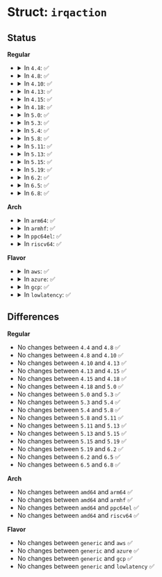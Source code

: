 # Struct: <code>irqaction</code>

## Status
<b>Regular</b>
<ul>
<li>
<details>
<summary>In <code>4.4</code>: ✅</summary>

```c
struct irqaction {
    irq_handler_t handler;
    void *dev_id;
    void *percpu_dev_id;
    struct irqaction *next;
    irq_handler_t thread_fn;
    struct task_struct *thread;
    struct irqaction *secondary;
    unsigned int irq;
    unsigned int flags;
    long unsigned int thread_flags;
    long unsigned int thread_mask;
    const char *name;
    struct proc_dir_entry *dir;
};
```
</details>
</li>
<li>
<details>
<summary>In <code>4.8</code>: ✅</summary>

```c
struct irqaction {
    irq_handler_t handler;
    void *dev_id;
    void *percpu_dev_id;
    struct irqaction *next;
    irq_handler_t thread_fn;
    struct task_struct *thread;
    struct irqaction *secondary;
    unsigned int irq;
    unsigned int flags;
    long unsigned int thread_flags;
    long unsigned int thread_mask;
    const char *name;
    struct proc_dir_entry *dir;
};
```
</details>
</li>
<li>
<details>
<summary>In <code>4.10</code>: ✅</summary>

```c
struct irqaction {
    irq_handler_t handler;
    void *dev_id;
    void *percpu_dev_id;
    struct irqaction *next;
    irq_handler_t thread_fn;
    struct task_struct *thread;
    struct irqaction *secondary;
    unsigned int irq;
    unsigned int flags;
    long unsigned int thread_flags;
    long unsigned int thread_mask;
    const char *name;
    struct proc_dir_entry *dir;
};
```
</details>
</li>
<li>
<details>
<summary>In <code>4.13</code>: ✅</summary>

```c
struct irqaction {
    irq_handler_t handler;
    void *dev_id;
    void *percpu_dev_id;
    struct irqaction *next;
    irq_handler_t thread_fn;
    struct task_struct *thread;
    struct irqaction *secondary;
    unsigned int irq;
    unsigned int flags;
    long unsigned int thread_flags;
    long unsigned int thread_mask;
    const char *name;
    struct proc_dir_entry *dir;
};
```
</details>
</li>
<li>
<details>
<summary>In <code>4.15</code>: ✅</summary>

```c
struct irqaction {
    irq_handler_t handler;
    void *dev_id;
    void *percpu_dev_id;
    struct irqaction *next;
    irq_handler_t thread_fn;
    struct task_struct *thread;
    struct irqaction *secondary;
    unsigned int irq;
    unsigned int flags;
    long unsigned int thread_flags;
    long unsigned int thread_mask;
    const char *name;
    struct proc_dir_entry *dir;
};
```
</details>
</li>
<li>
<details>
<summary>In <code>4.18</code>: ✅</summary>

```c
struct irqaction {
    irq_handler_t handler;
    void *dev_id;
    void *percpu_dev_id;
    struct irqaction *next;
    irq_handler_t thread_fn;
    struct task_struct *thread;
    struct irqaction *secondary;
    unsigned int irq;
    unsigned int flags;
    long unsigned int thread_flags;
    long unsigned int thread_mask;
    const char *name;
    struct proc_dir_entry *dir;
};
```
</details>
</li>
<li>
<details>
<summary>In <code>5.0</code>: ✅</summary>

```c
struct irqaction {
    irq_handler_t handler;
    void *dev_id;
    void *percpu_dev_id;
    struct irqaction *next;
    irq_handler_t thread_fn;
    struct task_struct *thread;
    struct irqaction *secondary;
    unsigned int irq;
    unsigned int flags;
    long unsigned int thread_flags;
    long unsigned int thread_mask;
    const char *name;
    struct proc_dir_entry *dir;
};
```
</details>
</li>
<li>
<details>
<summary>In <code>5.3</code>: ✅</summary>

```c
struct irqaction {
    irq_handler_t handler;
    void *dev_id;
    void *percpu_dev_id;
    struct irqaction *next;
    irq_handler_t thread_fn;
    struct task_struct *thread;
    struct irqaction *secondary;
    unsigned int irq;
    unsigned int flags;
    long unsigned int thread_flags;
    long unsigned int thread_mask;
    const char *name;
    struct proc_dir_entry *dir;
};
```
</details>
</li>
<li>
<details>
<summary>In <code>5.4</code>: ✅</summary>

```c
struct irqaction {
    irq_handler_t handler;
    void *dev_id;
    void *percpu_dev_id;
    struct irqaction *next;
    irq_handler_t thread_fn;
    struct task_struct *thread;
    struct irqaction *secondary;
    unsigned int irq;
    unsigned int flags;
    long unsigned int thread_flags;
    long unsigned int thread_mask;
    const char *name;
    struct proc_dir_entry *dir;
};
```
</details>
</li>
<li>
<details>
<summary>In <code>5.8</code>: ✅</summary>

```c
struct irqaction {
    irq_handler_t handler;
    void *dev_id;
    void *percpu_dev_id;
    struct irqaction *next;
    irq_handler_t thread_fn;
    struct task_struct *thread;
    struct irqaction *secondary;
    unsigned int irq;
    unsigned int flags;
    long unsigned int thread_flags;
    long unsigned int thread_mask;
    const char *name;
    struct proc_dir_entry *dir;
};
```
</details>
</li>
<li>
<details>
<summary>In <code>5.11</code>: ✅</summary>

```c
struct irqaction {
    irq_handler_t handler;
    void *dev_id;
    void *percpu_dev_id;
    struct irqaction *next;
    irq_handler_t thread_fn;
    struct task_struct *thread;
    struct irqaction *secondary;
    unsigned int irq;
    unsigned int flags;
    long unsigned int thread_flags;
    long unsigned int thread_mask;
    const char *name;
    struct proc_dir_entry *dir;
};
```
</details>
</li>
<li>
<details>
<summary>In <code>5.13</code>: ✅</summary>

```c
struct irqaction {
    irq_handler_t handler;
    void *dev_id;
    void *percpu_dev_id;
    struct irqaction *next;
    irq_handler_t thread_fn;
    struct task_struct *thread;
    struct irqaction *secondary;
    unsigned int irq;
    unsigned int flags;
    long unsigned int thread_flags;
    long unsigned int thread_mask;
    const char *name;
    struct proc_dir_entry *dir;
};
```
</details>
</li>
<li>
<details>
<summary>In <code>5.15</code>: ✅</summary>

```c
struct irqaction {
    irq_handler_t handler;
    void *dev_id;
    void *percpu_dev_id;
    struct irqaction *next;
    irq_handler_t thread_fn;
    struct task_struct *thread;
    struct irqaction *secondary;
    unsigned int irq;
    unsigned int flags;
    long unsigned int thread_flags;
    long unsigned int thread_mask;
    const char *name;
    struct proc_dir_entry *dir;
};
```
</details>
</li>
<li>
<details>
<summary>In <code>5.19</code>: ✅</summary>

```c
struct irqaction {
    irq_handler_t handler;
    void *dev_id;
    void *percpu_dev_id;
    struct irqaction *next;
    irq_handler_t thread_fn;
    struct task_struct *thread;
    struct irqaction *secondary;
    unsigned int irq;
    unsigned int flags;
    long unsigned int thread_flags;
    long unsigned int thread_mask;
    const char *name;
    struct proc_dir_entry *dir;
};
```
</details>
</li>
<li>
<details>
<summary>In <code>6.2</code>: ✅</summary>

```c
struct irqaction {
    irq_handler_t handler;
    void *dev_id;
    void *percpu_dev_id;
    struct irqaction *next;
    irq_handler_t thread_fn;
    struct task_struct *thread;
    struct irqaction *secondary;
    unsigned int irq;
    unsigned int flags;
    long unsigned int thread_flags;
    long unsigned int thread_mask;
    const char *name;
    struct proc_dir_entry *dir;
};
```
</details>
</li>
<li>
<details>
<summary>In <code>6.5</code>: ✅</summary>

```c
struct irqaction {
    irq_handler_t handler;
    void *dev_id;
    void *percpu_dev_id;
    struct irqaction *next;
    irq_handler_t thread_fn;
    struct task_struct *thread;
    struct irqaction *secondary;
    unsigned int irq;
    unsigned int flags;
    long unsigned int thread_flags;
    long unsigned int thread_mask;
    const char *name;
    struct proc_dir_entry *dir;
};
```
</details>
</li>
<li>
<details>
<summary>In <code>6.8</code>: ✅</summary>

```c
struct irqaction {
    irq_handler_t handler;
    void *dev_id;
    void *percpu_dev_id;
    struct irqaction *next;
    irq_handler_t thread_fn;
    struct task_struct *thread;
    struct irqaction *secondary;
    unsigned int irq;
    unsigned int flags;
    long unsigned int thread_flags;
    long unsigned int thread_mask;
    const char *name;
    struct proc_dir_entry *dir;
};
```
</details>
</li>
</ul>
<b>Arch</b>
<ul>
<li>
<details>
<summary>In <code>arm64</code>: ✅</summary>

```c
struct irqaction {
    irq_handler_t handler;
    void *dev_id;
    void *percpu_dev_id;
    struct irqaction *next;
    irq_handler_t thread_fn;
    struct task_struct *thread;
    struct irqaction *secondary;
    unsigned int irq;
    unsigned int flags;
    long unsigned int thread_flags;
    long unsigned int thread_mask;
    const char *name;
    struct proc_dir_entry *dir;
};
```
</details>
</li>
<li>
<details>
<summary>In <code>armhf</code>: ✅</summary>

```c
struct irqaction {
    irq_handler_t handler;
    void *dev_id;
    void *percpu_dev_id;
    struct irqaction *next;
    irq_handler_t thread_fn;
    struct task_struct *thread;
    struct irqaction *secondary;
    unsigned int irq;
    unsigned int flags;
    long unsigned int thread_flags;
    long unsigned int thread_mask;
    const char *name;
    struct proc_dir_entry *dir;
};
```
</details>
</li>
<li>
<details>
<summary>In <code>ppc64el</code>: ✅</summary>

```c
struct irqaction {
    irq_handler_t handler;
    void *dev_id;
    void *percpu_dev_id;
    struct irqaction *next;
    irq_handler_t thread_fn;
    struct task_struct *thread;
    struct irqaction *secondary;
    unsigned int irq;
    unsigned int flags;
    long unsigned int thread_flags;
    long unsigned int thread_mask;
    const char *name;
    struct proc_dir_entry *dir;
};
```
</details>
</li>
<li>
<details>
<summary>In <code>riscv64</code>: ✅</summary>

```c
struct irqaction {
    irq_handler_t handler;
    void *dev_id;
    void *percpu_dev_id;
    struct irqaction *next;
    irq_handler_t thread_fn;
    struct task_struct *thread;
    struct irqaction *secondary;
    unsigned int irq;
    unsigned int flags;
    long unsigned int thread_flags;
    long unsigned int thread_mask;
    const char *name;
    struct proc_dir_entry *dir;
};
```
</details>
</li>
</ul>
<b>Flavor</b>
<ul>
<li>
<details>
<summary>In <code>aws</code>: ✅</summary>

```c
struct irqaction {
    irq_handler_t handler;
    void *dev_id;
    void *percpu_dev_id;
    struct irqaction *next;
    irq_handler_t thread_fn;
    struct task_struct *thread;
    struct irqaction *secondary;
    unsigned int irq;
    unsigned int flags;
    long unsigned int thread_flags;
    long unsigned int thread_mask;
    const char *name;
    struct proc_dir_entry *dir;
};
```
</details>
</li>
<li>
<details>
<summary>In <code>azure</code>: ✅</summary>

```c
struct irqaction {
    irq_handler_t handler;
    void *dev_id;
    void *percpu_dev_id;
    struct irqaction *next;
    irq_handler_t thread_fn;
    struct task_struct *thread;
    struct irqaction *secondary;
    unsigned int irq;
    unsigned int flags;
    long unsigned int thread_flags;
    long unsigned int thread_mask;
    const char *name;
    struct proc_dir_entry *dir;
};
```
</details>
</li>
<li>
<details>
<summary>In <code>gcp</code>: ✅</summary>

```c
struct irqaction {
    irq_handler_t handler;
    void *dev_id;
    void *percpu_dev_id;
    struct irqaction *next;
    irq_handler_t thread_fn;
    struct task_struct *thread;
    struct irqaction *secondary;
    unsigned int irq;
    unsigned int flags;
    long unsigned int thread_flags;
    long unsigned int thread_mask;
    const char *name;
    struct proc_dir_entry *dir;
};
```
</details>
</li>
<li>
<details>
<summary>In <code>lowlatency</code>: ✅</summary>

```c
struct irqaction {
    irq_handler_t handler;
    void *dev_id;
    void *percpu_dev_id;
    struct irqaction *next;
    irq_handler_t thread_fn;
    struct task_struct *thread;
    struct irqaction *secondary;
    unsigned int irq;
    unsigned int flags;
    long unsigned int thread_flags;
    long unsigned int thread_mask;
    const char *name;
    struct proc_dir_entry *dir;
};
```
</details>
</li>
</ul>

## Differences
<b>Regular</b>
<ul>
<li>
No changes between <code>4.4</code> and <code>4.8</code> ✅
</li>
<li>
No changes between <code>4.8</code> and <code>4.10</code> ✅
</li>
<li>
No changes between <code>4.10</code> and <code>4.13</code> ✅
</li>
<li>
No changes between <code>4.13</code> and <code>4.15</code> ✅
</li>
<li>
No changes between <code>4.15</code> and <code>4.18</code> ✅
</li>
<li>
No changes between <code>4.18</code> and <code>5.0</code> ✅
</li>
<li>
No changes between <code>5.0</code> and <code>5.3</code> ✅
</li>
<li>
No changes between <code>5.3</code> and <code>5.4</code> ✅
</li>
<li>
No changes between <code>5.4</code> and <code>5.8</code> ✅
</li>
<li>
No changes between <code>5.8</code> and <code>5.11</code> ✅
</li>
<li>
No changes between <code>5.11</code> and <code>5.13</code> ✅
</li>
<li>
No changes between <code>5.13</code> and <code>5.15</code> ✅
</li>
<li>
No changes between <code>5.15</code> and <code>5.19</code> ✅
</li>
<li>
No changes between <code>5.19</code> and <code>6.2</code> ✅
</li>
<li>
No changes between <code>6.2</code> and <code>6.5</code> ✅
</li>
<li>
No changes between <code>6.5</code> and <code>6.8</code> ✅
</li>
</ul>
<b>Arch</b>
<ul>
<li>
No changes between <code>amd64</code> and <code>arm64</code> ✅
</li>
<li>
No changes between <code>amd64</code> and <code>armhf</code> ✅
</li>
<li>
No changes between <code>amd64</code> and <code>ppc64el</code> ✅
</li>
<li>
No changes between <code>amd64</code> and <code>riscv64</code> ✅
</li>
</ul>
<b>Flavor</b>
<ul>
<li>
No changes between <code>generic</code> and <code>aws</code> ✅
</li>
<li>
No changes between <code>generic</code> and <code>azure</code> ✅
</li>
<li>
No changes between <code>generic</code> and <code>gcp</code> ✅
</li>
<li>
No changes between <code>generic</code> and <code>lowlatency</code> ✅
</li>
</ul>

